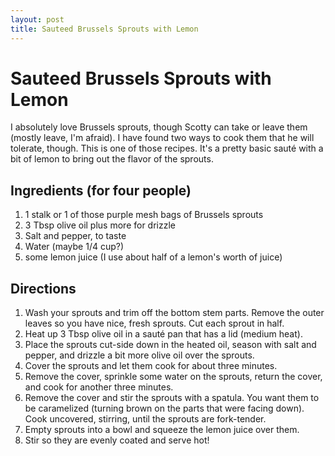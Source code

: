 ```yaml
---
layout: post
title: Sauteed Brussels Sprouts with Lemon
---
```


# Sauteed Brussels Sprouts with Lemon
I absolutely love Brussels sprouts, though Scotty can take or leave them (mostly leave, I'm afraid). I have found two ways to cook them that he will tolerate, though. This 
is one of those recipes. It's a pretty basic sauté with a bit of lemon to bring out the flavor of the sprouts.  

## Ingredients (for four people)
1. 1 stalk or 1 of those purple mesh bags of Brussels sprouts
1. 3 Tbsp olive oil plus more for drizzle
1. Salt and pepper, to taste
1. Water (maybe 1/4 cup?)
1. some lemon juice (I use about half of a lemon's worth of juice)

## Directions
1. Wash your sprouts and trim off the bottom stem parts. Remove the outer leaves so you have nice, fresh sprouts. Cut each sprout in half. 
1. Heat up 3 Tbsp olive oil in a sauté pan that has a lid (medium heat).
1. Place the sprouts cut-side down in the heated oil, season with salt and pepper, and drizzle a bit more olive oil over the sprouts. 
1. Cover the sprouts and let them cook for about three minutes. 
1. Remove the cover, sprinkle some water on the sprouts, return the cover, and cook for another three minutes. 
1. Remove the cover and stir the sprouts with a spatula. You want them to be caramelized (turning brown on the parts that were facing down). Cook uncovered, stirring, until the sprouts
are fork-tender. 
1. Empty sprouts into a bowl and squeeze the lemon juice over them. 
1. Stir so they are evenly coated and serve hot!